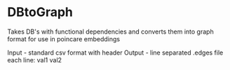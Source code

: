 # DBtoGraph

Takes DB's with functional dependencies and converts them into graph format
for use in poincare embeddings

Input - standard csv format with header
Output - line separated .edges file 
  each line: val1 val2